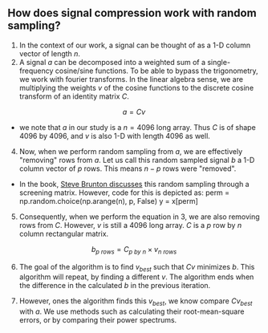 ## How does signal compression work with random sampling?

1. In the context of our work, a signal can be thought of as a 1-D column vector of length $n$. 
2. A signal $a$ can be decomposed into a weighted sum of a single-frequency cosine/sine functions. To be able to bypass the trigonometry, we work with fourier transforms. In the linear algebra sense, we are multiplying the weights $v$ of the cosine functions to the discrete cosine transform of an identity matrix $C$.
   
$$ a = Cv $$

- we note that $a$ in our study is a $n=4096$ long array. Thus $C$ is of shape $4096$ by $4096$, and $v$ is also 1-D with length $4096$ as well.

4. Now, when we perform random sampling from $a$, we are effectively "removing" rows from $a$. Let us call this random sampled signal $b$ a 1-D column vector of $p$ rows. This means $n-p$ rows were "removed". 

- In the book, [Steve Brunton discusses](https://databookuw.com/) this random sampling through a screening matrix. However, code for this is depicted as:
        perm = np.random.choice(np.arange(n), p, False)
        y = x[perm]



5. Consequently, when we perform the equation in 3, we are also removing rows from $C$. However, $v$ is still a 4096 long array. $C$ is a $p$ row by $n$ column rectangular matrix.

$$ b_{p\ rows} = C_{p\ by\ n} \times v_{n\ rows} $$

6. The goal of the algorithm is to find $v_{best}$ such that $Cv$ minimizes $b$. This algorithm will repeat, by finding a different $v$. The algorithm ends when the difference in the calculated $b$ in the previous iteration.  

7. However, ones the algorithm finds this $v_{best}$, we know compare $Cv_{best}$ with $a$. We use methods such as calculating their root-mean-square errors, or by comparing their power spectrums. 

